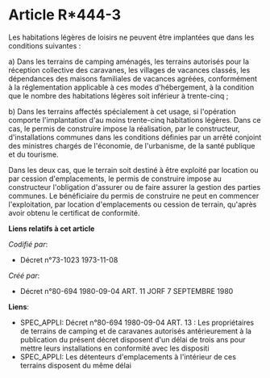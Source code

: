 # Article R*444-3

Les habitations légères de loisirs ne peuvent être implantées que dans les conditions suivantes :

a) Dans les terrains de camping aménagés, les terrains autorisés pour la réception collective des caravanes, les villages de
vacances classés, les dépendances des maisons familiales de vacances agréées, conformément à la réglementation applicable à
ces modes d'hébergement, à la condition que le nombre des habitations légères soit inférieur à trente-cinq ;

b) Dans les terrains affectés spécialement à cet usage, si l'opération comporte l'implantation d'au moins trente-cinq
habitations légères. Dans ce cas, le permis de construire impose la réalisation, par le constructeur, d'installations
communes dans les conditions définies par un arrêté conjoint des ministres chargés de l'économie, de l'urbanisme, de la santé
publique et du tourisme.

Dans les deux cas, que le terrain soit destiné à être exploité par location ou par cession d'emplacements, le permis de
construire impose au constructeur l'obligation d'assurer ou de faire assurer la gestion des parties communes. Le bénéficiaire
du permis de construire ne peut en commencer l'exploitation, par location d'emplacements ou cession de terrain, qu'après
avoir obtenu le certificat de conformité.

**Liens relatifs à cet article**

_Codifié par_:

  - Décret n°73-1023 1973-11-08

_Créé par_:

  - Décret n°80-694 1980-09-04 ART. 11 JORF 7 SEPTEMBRE 1980

**Liens**:

  - SPEC_APPLI: Décret n°80-694 1980-09-04 ART. 13 : Les propriétaires de terrains de camping et de caravanes autorisés antérieurement à la publication du présent décret disposent d'un délai de trois ans pour mettre leurs installations en conformité avec les dispositi
  - SPEC_APPLI: Les détenteurs d'emplacements à l'intérieur de ces terrains disposent du même délai
